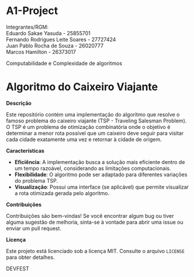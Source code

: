# A1-Project
Integrantes/RGM: 
</br>Eduardo Sakae Yasuda - 25855701
</br>Fernando Rodrigues Leite Soares - 27727424
</br>Juan Pablo Rocha de Souza - 26020777
</br>Marcos Hamilton - 26373017

Computabilidade e Complexidade de algoritmos

<h1>Algoritmo do Caixeiro Viajante</h1>
<p><strong>Descrição</strong></p><p>Este repositório contém uma implementação do algoritmo que resolve o famoso problema do caixeiro viajante (TSP - Traveling Salesman Problem). O TSP é um problema de otimização combinatória onde o objetivo é determinar a menor rota possível que um caixeiro deve seguir para visitar cada cidade exatamente uma vez e retornar à cidade de origem.</p><p><strong>Características</strong></p><ul><li><strong>Eficiência</strong>: A implementação busca a solução mais eficiente dentro de um tempo razoável, considerando as limitações computacionais.</li><li><strong>Flexibilidade</strong>: O algoritmo pode ser adaptado para diferentes variações do problema TSP.</li><li><strong>Visualização</strong>: Possui uma interface (se aplicável) que permite visualizar a rota otimizada gerada pelo algoritmo.</li></ul><p><strong>Contribuições</strong></p><p>Contribuições são bem-vindas! Se você encontrar algum bug ou tiver alguma sugestão de melhoria, sinta-se à vontade para abrir uma issue ou enviar um pull request.</p><p><strong>Licença</strong></p><p>Este projeto está licenciado sob a licença MIT. Consulte o arquivo <code>LICENSE</code> para obter detalhes.</p>
DEVFEST
